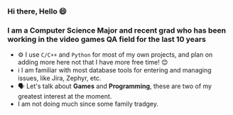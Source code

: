 ### Hi there, Hello 😄

### I am a Computer Science Major and recent grad who has been working in the video games QA field for the last 10 years

- ⚙️ I use `C/C++` and `Python` for most of my own projects, and plan on adding more here not that I have more free time! 😊 
- ℹ️ I am familiar with most database tools for entering and managing issues, like Jira, Zephyr, etc.
- 🗣️ Let's talk about **Games** and **Programming**, these are two of my greatest interest at the moment.
- I am not doing much since some family tradgey.

<!--
**Enza514/Enza514** is a ✨ _special_ ✨ repository because its `README.md` (this file) appears on your GitHub profile.

Here are some ideas to get you started:

- 🔭 I’m currently working on ...
- 🌱 I’m currently learning ...
- 👯 I’m looking to collaborate on ...
- 🤔 I’m looking for help with ...
- 💬 Ask me about ...
- 📫 How to reach me: ...
- 😄 Pronouns: ...
- ⚡ Fun fact: ...
-->
